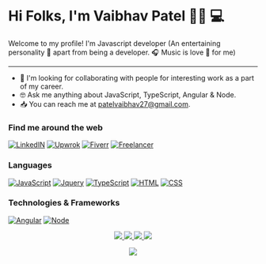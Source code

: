 # Hi Folks, I'm Vaibhav Patel 👋🏻 💻

Welcome to my profile! I'm Javascript developer (An entertaining personality 🤩 apart from being a developer. 🎧 Music is love 🥰 for me)  

------
- 🤝 I'm looking for collaborating with people for interesting work as a part of my career.
- 🤓  Ask me anything about JavaScript, TypeScript, Angular & Node.
- 📥  You can reach me at [patelvaibhav27@gmail.com](mailto:patelvaibhav27@gmail.com).

### Find me around the web
[![LinkedIN](https://img.shields.io/badge/LinkedIn-black?style=for-the-badge&logo=linkedin)](https://www.linkedin.com/in/patelvaibhav27)
[![Upwrok](https://img.shields.io/badge/Upwork-black?style=for-the-badge&logo=Upwork)](https://www.upwork.com/o/profiles/users/~01b4c9d0a25066a40f/)
[![Fiverr](https://img.shields.io/badge/fiverr-black?style=for-the-badge&logo=fiverr)](https://www.fiverr.com/preetdpatel)
[![Freelancer](https://img.shields.io/badge/freelancer-black?style=for-the-badge&logo=freelancer)](https://www.freelancer.in/u/preetdpatel)

### Languages
[![JavaScript](https://img.shields.io/badge/javascript-black?style=for-the-badge&logo=javascript)](https://github.com/patelvaibhavd)
[![Jquery](https://img.shields.io/badge/jquery-black?style=for-the-badge&logo=jquery)](https://github.com/patelvaibhavd)
[![TypeScript](https://img.shields.io/badge/typescript-black?style=for-the-badge&logo=typescript)](https://github.com/patelvaibhavd)
[![HTML](https://img.shields.io/badge/html-black?style=for-the-badge&logo=html5)](https://hub.docker.com/u/patelvaibhavd)
[![CSS](https://img.shields.io/badge/css-black?style=for-the-badge&logo=css3)](https://hub.docker.com/u/patelvaibhavd)

### Technologies & Frameworks
[![Angular](https://img.shields.io/badge/angular-black?style=for-the-badge&logo=Angular)](https://github.com/patelvaibhavd)
[![Node](https://img.shields.io/badge/node-black?style=for-the-badge&logo=Node.js)](https://github.com/patelvaibhavd)


<p align="center">
  <a href="https://github.com/patelvaibhavd">
    <img src="http://github-profile-summary-cards.vercel.app/api/cards/profile-details?username=patelvaibhavd&theme=dark" />
  </a>
  <a href="https://github.com/patelvaibhavd">
    <img src="https://github-readme-streak-stats.herokuapp.com/?user=patelvaibhavd&hide_border=true&card_width=338&theme=dark" />
  </a>
  <a href="https://github.com/patelvaibhavd">
    <img src="http://github-profile-summary-cards.vercel.app/api/cards/stats?username=patelvaibhavd&theme=dark" />
  </a>
  <a href="https://github.com/patelvaibhavd">
    <img src="https://github-readme-stats.vercel.app/api/top-langs/?username=patelvaibhavd&langs_count=10&exclude_repo=&hide=php&layout=default&card_width=699&hide_border=true&theme=dark" />
  </a>
</p>

<p align="center">
  <a href="https://github.com/patelvaibhavd">
    <img src="https://komarev.com/ghpvc/?username=patelvaibhavd&color=blue&style=flat)" />
  </a>
</p>
